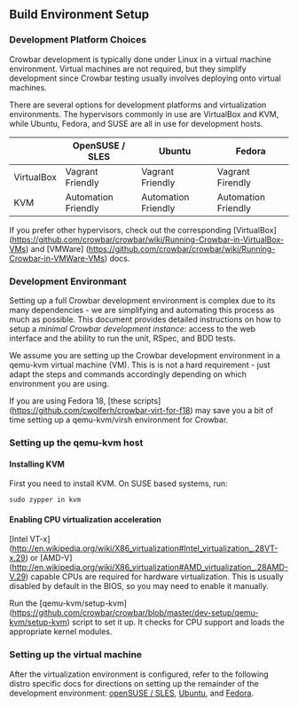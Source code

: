 ## Build Environment Setup

### Development Platform Choices

Crowbar development is typically done under Linux in a virtual machine
environment. Virtual machines are not required, but they simplify development
since Crowbar testing usually involves deploying onto virtual machines.


There are several options for development platforms and virtualization environments. 
The hypervisors commonly in use are VirtualBox and KVM, while Ubuntu, Fedora, and SUSE are all
in use for development hosts.

 
|                    | OpenSUSE / SLES     | Ubuntu              | Fedora              |
| ------------------ | ------------------  |------------------   |------------------   | 
| VirtualBox         | Vagrant Friendly    | Vagrant Friendly    | Vagrant Firendly    |
| KVM                | Automation Friendly | Automation Friendly | Automation Friendly |


If you prefer other hypervisors, check out the corresponding [VirtualBox]
(https://github.com/crowbar/crowbar/wiki/Running-Crowbar-in-VirtualBox-VMs) and
[VMWare]
(https://github.com/crowbar/crowbar/wiki/Running-Crowbar-in-VMWare-VMs) docs.

### Development Environmant

Setting up a full Crowbar development environment is complex due to its many
dependencies - we are simplifying and automating this process as much as
possible. This document provides detailed instructions on how to setup a
_minimal Crowbar development instance_: access to the web interface and the
ability to run the unit, RSpec, and BDD tests.

We assume you are setting up the Crowbar development environment in a qemu-kvm
virtual machine (VM). This is is not a hard requirement - just adapt the steps and
commands accordingly depending on which environment you are using.


If you are using Fedora 18, [these scripts]
(https://github.com/cwolferh/crowbar-virt-for-f18) may save you a bit of time
setting up a qemu-kvm/virsh environment for Crowbar.

### Setting up the qemu-kvm host

#### Installing KVM

First you need to install KVM. On SUSE based systems, run:

    sudo zypper in kvm

#### Enabling CPU virtualization acceleration

[Intel VT-x]
(http://en.wikipedia.org/wiki/X86_virtualization#Intel_virtualization_.28VT-x.29)
or [AMD-V]
(http://en.wikipedia.org/wiki/X86_virtualization#AMD_virtualization_.28AMD-V.29)
capable CPUs are required for hardware virtualization. This is usually disabled
by default in the BIOS, so you may need to enable it manually.

Run the [qemu-kvm/setup-kvm]
(https://github.com/crowbar/crowbar/blob/master/dev-setup/qemu-kvm/setup-kvm)
script to set it up. It checks for CPU support and loads the appropriate kernel
modules.

### Setting up the virtual machine

After the virtualization environment is configured, refer to the following distro specific docs
for directions on setting up the remainder of the development environment: [openSUSE / SLES](300_dev-vm-SUSE.md),
[Ubuntu](400_dev-vm-Ubuntu.md), and [Fedora](500_dev-vm-Fedora.md).

